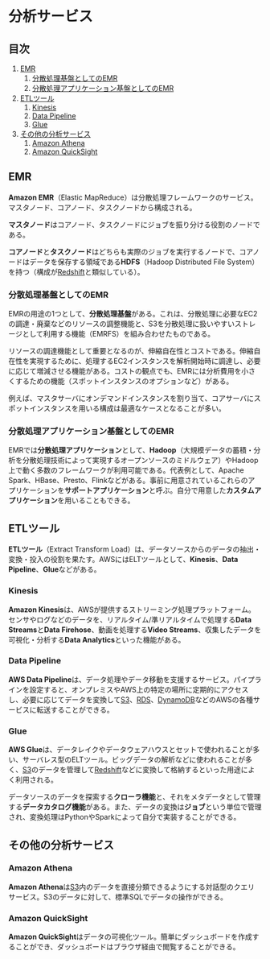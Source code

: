 # 分析サービス


## 目次

1. [EMR](#emr)
	1. [分散処理基盤としてのEMR](#分散処理基盤としてのemr)
	1. [分散処理アプリケーション基盤としてのEMR](#分散処理アプリケーション基盤としてのemr)
1. [ETLツール](#etlツール)
	1. [Kinesis](#kinesis)
	1. [Data Pipeline](#data-pipeline)
	1. [Glue](#glue)
1. [その他の分析サービス](#その他の分析サービス)
	1. [Amazon Athena](#amazon-athena)
	1. [Amazon QuickSight](#amazon-quicksight)


## EMR

**Amazon EMR**（Elastic MapReduce）は分散処理フレームワークのサービス。マスタノード、コアノード、タスクノードから構成される。

**マスタノード**はコアノード、タスクノードにジョブを振り分ける役割のノードである。

**コアノード**と**タスクノード**はどちらも実際のジョブを実行するノードで、コアノードはデータを保存する領域である**HDFS**（Hadoop Distributed File System）を持つ（構成が[Redshift](./07_database.ja.md#redshift)と類似している）。

### 分散処理基盤としてのEMR

EMRの用途の1つとして、**分散処理基盤**がある。これは、分散処理に必要なEC2の調達・廃棄などのリソースの調整機能と、S3を分散処理に扱いやすいストレージとして利用する機能（EMRFS）を組み合わせたものである。

リソースの調達機能として重要となるのが、伸縮自在性とコストである。伸縮自在性を実現するために、処理するEC2インスタンスを解析開始時に調達し、必要に応じて増減させる機能がある。コストの観点でも、EMRには分析費用を小さくするための機能（スポットインスタンスのオプションなど）がある。

例えば、マスタサーバにオンデマンドインスタンスを割り当て、コアサーバにスポットインスタンスを用いる構成は最適なケースとなることが多い。

### 分散処理アプリケーション基盤としてのEMR

EMRでは**分散処理アプリケーション**として、**Hadoop**（大規模データの蓄積・分析を分散処理技術によって実現するオープンソースのミドルウェア）やHadoop上で動く多数のフレームワークが利用可能である。代表例として、Apache Spark、HBase、Presto、Flinkなどがある。事前に用意されているこれらのアプリケーションを**サポートアプリケーション**と呼ぶ。自分で用意した**カスタムアプリケーション**を用いることもできる。


## ETLツール

**ETLツール**（Extract Transform Load）は、データソースからのデータの抽出・変換・投入の役割を果たす。AWSにはELTツールとして、**Kinesis**、**Data Pipeline**、**Glue**などがある。

### Kinesis

**Amazon Kinesis**は、AWSが提供するストリーミング処理プラットフォーム。センサやログなどのデータを、リアルタイム/準リアルタイムで処理する**Data Streams**と**Data Firehose**、動画を処理する**Video Streams**、収集したデータを可視化・分析する**Data Analytics**といった機能がある。

### Data Pipeline

**AWS Data Pipeline**は、データ処理やデータ移動を支援するサービス。パイプラインを設定すると、オンプレミスやAWS上の特定の場所に定期的にアクセスし、必要に応じてデータを変換して[S3](./06_storage.ja.md#s3)、[RDS](./07_database.ja.md#rds)、[DynamoDB](./07_database.ja.md#dynamodb)などのAWSの各種サービスに転送することができる。

### Glue

**AWS Glue**は、データレイクやデータウェアハウスとセットで使われることが多い、サーバレス型のELTツール。ビッグデータの解析などに使われることが多く、[S3](./06_storage.ja.md#s3)のデータを管理して[Redshift](./07_database.ja.md#redshift)などに変換して格納するといった用途によく利用される。

データソースのデータを探索する**クローラ機能**と、それをメタデータとして管理する**データカタログ機能**がある。また、データの変換は**ジョブ**という単位で管理され、変換処理はPythonやSparkによって自分で実装することができる。


## その他の分析サービス

### Amazon Athena

**Amazon Athena**は[S3](./06_storage.ja.md#s3)内のデータを直接分類できるようにする対話型のクエリサービス。S3のデータに対して、標準SQLでデータの操作ができる。

### Amazon QuickSight

**Amazon QuickSight**はデータの可視化ツール。簡単にダッシュボードを作成することができ、ダッシュボードはブラウザ経由で閲覧することができる。
